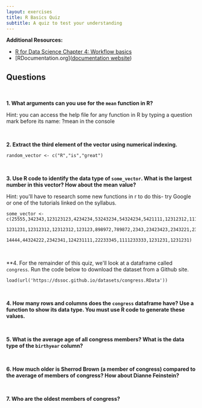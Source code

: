 ```yaml
---
layout: exercises
title: R Basics Quiz
subtitle: A quiz to test your understanding
---
```


**Additional Resources:** 

* [R for Data Science Chapter 4: Workflow basics](https://r4ds.had.co.nz/workflow-basics.html)
* [RDocumentation.org]([documentation website](https://www.rdocumentation.org/))




## Questions

<br>



**1. What arguments can you use for the `mean` function in R?**

Hint: you can access the help file for any function in R by typing a question mark before its name: ?mean in the console

<br>


**2. Extract the third element of the vector using numerical indexing.**
```{r}
random_vector <- c("R","is","great")
```
<br>

**3. Use R code to identify the data type of `some_vector`. What is the largest number in this vector? How about the mean value?**

Hint: you'll have to research some new functions in r to do this- try Google or one of the tutorials linked on the syllabus.
```{r}
some_vector <- c(25555,342343,123123123,4234234,53243234,54324234,5421111,12312312,111231,
                     1231231,12312312,12312312,123123,898972,789872,2343,23423423,2343221,23423,
                     14444,44324222,2342341,124231111,22233345,1111233333,1231231,1231231)
```
<br>


**4. For the remainder of this quiz, we'll look at a dataframe called `congress`. Run the code below to download the dataset from a Github site.

```{r message=FALSE, echo=TRUE}
load(url('https://dssoc.github.io/datasets/congress.RData'))
```
<br/>


**4. How many rows and columns does the `congress` dataframe have? Use a function to show its data type. You must use R code to generate these values.**


<br>


**5. What is the average age of all congress members? What is the data type of the `birthyear` column?**


<br>


**6. How much older is Sherrod Brown (a member of congress) compared to the average of members of congress? How about Dianne Feinstein?**

<br>

**7. Who are the oldest members of congress?**

<br>